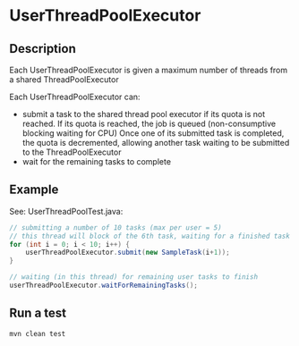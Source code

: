 UserThreadPoolExecutor
======================

Description
-----------
Each UserThreadPoolExecutor is given a maximum number of threads from a shared ThreadPoolExecutor

Each UserThreadPoolExecutor can:
- submit a task to the shared thread pool executor if its quota is not reached.
If its quota is reached, the job is queued (non-consumptive blocking waiting for CPU)
Once one of its submitted task is completed, the quota is decremented, allowing another task waiting to be submitted to the ThreadPoolExecutor
- wait for the remaining tasks to complete


Example
-------
See: UserThreadPoolTest.java:

```java
// submitting a number of 10 tasks (max per user = 5)
// this thread will block of the 6th task, waiting for a finished task to proceed
for (int i = 0; i < 10; i++) {
    userThreadPoolExecutor.submit(new SampleTask(i+1));
}

// waiting (in this thread) for remaining user tasks to finish
userThreadPoolExecutor.waitForRemainingTasks();
```

Run a test
----------
```bash
mvn clean test
```

